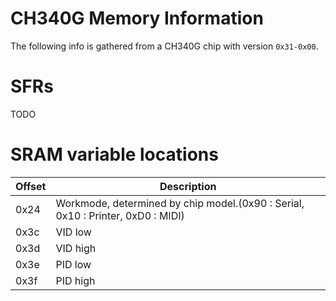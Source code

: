 # CH340G Memory Information
The following info is gathered from a CH340G chip with version `0x31-0x00`.

# SFRs
TODO

# SRAM variable locations
|Offset|Description|
|------|-----------|
| 0x24 |Workmode, determined by chip model.(0x90 : Serial, 0x10 : Printer, 0xD0 : MIDI)|
| 0x3c |VID low    |
| 0x3d |VID high   |
| 0x3e |PID low    |
| 0x3f |PID high   |
